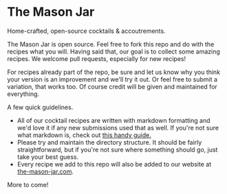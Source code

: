 The Mason Jar
===========

Home-crafted, open-source cocktails & accoutrements.

The Mason Jar is open source. Feel free to fork this repo and do with the recipes what you will. Having said that, our goal is to collect some amazing recipes. We welcome pull requests, especially for new recipes!

For recipes already part of the repo, be sure and let us know why you think your version is an improvement and we'll try it out. Or feel free to submit a variation, that works too.  Of course credit will be given and maintained for everything.

A few quick guidelines.

* All of our cocktail recipes are written with markdown formatting and we'd love it if any new submissions used that as well. If you're not sure what markdown is, check out [this handy guide.](http://daringfireball.net/projects/markdown/)
* Please try and maintain the directory structure. It should be fairly straightforward, but if you're not sure where something should go, just take your best guess.
* Every recipe we add to this repo will also be added to our website at [the-mason-jar.com](http://www.the-mason-jar.com).

More to come!
